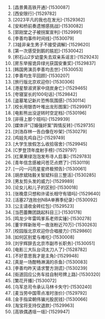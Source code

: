 
1. [昌景黄高铁开通]-[1530087]
1. [西安限行]-[1529782]
1. [2023平凡的我也在发光]-[1529362]
1. [安和桥前奏遗憾感挑战]-[1530082]
1. [郭刚堂之子被拐案宣判]-[1529991]
1. [李善均事件时间线]-[1530079]
1. [3娃非亲生男子不接受调解]-[1529620]
1. [第一次感受到鹅的尴尬]-[1530042]
1. [积石山2岁幼童失去双亲系谣言]-[1529243]
1. [房东举报诡异绿光获国安重奖]-[1529837]
1. [韩国男演员李善均去世]-[1530053]
1. [李善均生平回顾]-[1530207]
1. [旅行版北京欢迎你]-[1530306]
1. [港星黎淑贤家中烧炭身亡]-[1529465]
1. [夸寝室长的100句话]-[1529842]
1. [盗墓笔记新片恐怖氛围感]-[1530114]
1. [校长用银杏叶堆出龙形图案]-[1529997]
1. [电影熊出没逆转时空定档]-[1530196]
1. [非得上那个班吗]-[1529939]
1. [媒体评“订婚强奸案”舆情反转]-[1529735]
1. [刘浩存林一告白像在吵架]-[1530279]
1. [鸡娃先鸡自己]-[1529749]
1. [大学生放假怎么收拾宿舍]-[1529945]
1. [C罗登顶年度射手榜]-[1529797]
1. [红果果绿泡泡发布寻人启事]-[1529783]
1. [青年信念感被问苍茫点燃了]-[1530119]
1. [一闪一闪亮星星终极预告]-[1530061]
1. [胡彦斌陆毅关智斌科目三整活]-[1530285]
1. [男友剪头发的威力]-[1529989]
1. [论女儿和儿子的区别]-[1530018]
1. [张晚意只想和许诺长相守有错吗]-[1529640]
1. [活塞27连败创NBA单赛季纪录]-[1530092]
1. [公主请收金砖红包]-[1529523]
1. [当芭蕾舞团跳起科目三]-[1530178]
1. [鸣龙少年雷鸣爹系老师实锤]-[1530278]
1. [董宇辉新账号一夜涨粉近70万]-[1530263]
1. [校园版北京欢迎你合唱接力]-[1529860]
1. [如何区别爱与难吃]-[1530008]
1. [刘宇辉辞去北京市副市长职务]-[1530051]
1. [电影三大队台词太刀人了]-[1528782]
1. [不好意思我才是主角]-[1529948]
1. [真是一场酣畅淋漓的杀鱼]-[1530083]
1. [李善均昨天请求警方测谎]-[1530239]
1. [街道回应公务车挂自制号牌上路]-[1530320]
1. [繁花开播]-[1530072]
1. [乌军总司令承认马林卡失守]-[1530240]
1. [麦当劳中国零点准时涨价]-[1529792]
1. [金手指梁朝伟骗光股民钱]-[1530066]
1. [淘宝将支持仅退款]-[1529963]
1. [高铁偶遇瑶一瑶]-[1529947]
